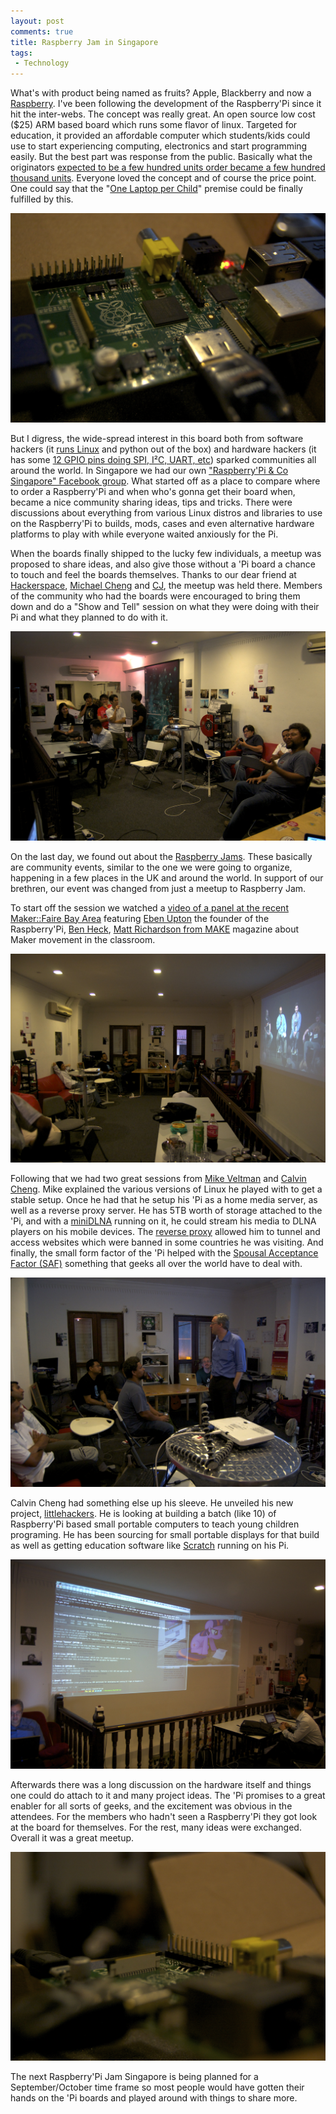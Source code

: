 ```yaml
---
layout: post
comments: true
title: Raspberry Jam in Singapore
tags:
 - Technology
---
```


What's with product being named as fruits? Apple, Blackberry and now a [Raspberry][0]. I've been following the development of the Raspberry'Pi since it hit the inter-webs. The concept was really great. An open source low cost ($25) ARM based board which runs some flavor of linux. Targeted for education, it provided an affordable computer which students/kids could use to start experiencing computing, electronics and start programming easily. But the best part was response from the public. Basically what the originators [expected to be a few hundred units order became a few hundred thousand units][1]. Everyone loved the concept and of course the price point. One could say that the "[One Laptop per Child][2]" premise could be finally fulfilled by this.

[![](images/2012/07/DSC_7599.jpg)][3]

But I digress, the wide-spread interest in this board both from software hackers (it [runs Linux][4] and python out of the box) and hardware hackers (it has some [12 GPIO pins doing SPI, I²C, UART, etc][5]) sparked communities all around the world. In Singapore we had our own ["Raspberry'Pi & Co Singapore" Facebook group][6]. What started off as a place to compare where to order a Raspberry'Pi and when who's gonna get their board when, became a nice community sharing ideas, tips and tricks. There were discussions about everything from various Linux distros and libraries to use on the Raspberry'Pi to builds, mods, cases and even alternative hardware platforms to play with while everyone waited anxiously for the Pi.

When the boards finally shipped to the lucky few individuals, a meetup was proposed to share ideas, and also give those without a 'Pi board a chance to touch and feel the boards themselves. Thanks to our dear friend at [Hackerspace][7], [Michael Cheng][8] and [CJ][9], the meetup was held there. Members of the community who had the boards were encouraged to bring them down and do a "Show and Tell" session on what they were doing with their Pi and what they planned to do with it.

[![](images/2012/07/DSC_7608.jpg)][10]

On the last day, we found out about the [Raspberry Jams][11]. These basically are community events, similar to the one we were going to organize, happening in a few places in the UK and around the world. In support of our brethren, our event was changed from just a meetup to Raspberry Jam.

To start off the session we watched a [video of a panel at the recent Maker::Faire Bay Area][12] featuring [Eben Upton][13] the founder of the Raspberry'Pi, [Ben Heck][14], [Matt Richardson from MAKE][15] magazine about Maker movement in the classroom.

[![](images/2012/07/DSC_7583.jpg)][16]

Following that we had two great sessions from [Mike Veltman][17] and [Calvin Cheng][18]. Mike explained the various versions of Linux he played with to get a stable setup. Once he had that he setup his 'Pi as a home media server, as well as a reverse proxy server. He has 5TB worth of storage attached to the 'Pi, and with a [miniDLNA][19] running on it, he could stream his media to DLNA players on his mobile devices. The [reverse proxy][20] allowed him to tunnel and access websites which were banned in some countries he was visiting. And finally, the small form factor of the 'Pi helped with the [Spousal Acceptance Factor (SAF)][21] something that geeks all over the world have to deal with.

[![](images/2012/07/DSC_7586.jpg)][22]

Calvin Cheng had something else up his sleeve. He unveiled his new project, [littlehackers][23]. He is looking at building a batch (like 10) of Raspberry'Pi based small portable computers to teach young children programing. He has been sourcing for small portable displays for that build as well as getting education software like [Scratch][24] running on his Pi.

[![](images/2012/07/DSC_7607.jpg)][25]

Afterwards there was a long discussion on the hardware itself and things one could do attach to it and many project ideas. The 'Pi promises to a great enabler for all sorts of geeks, and the excitement was obvious in the attendees. For the members who hadn't seen a Raspberry'Pi they got look at the board for themselves. For the rest, many ideas were exchanged. Overall it was a great meetup.

[![](images/2012/07/DSC_7604.jpg)][26]

The next Raspberry'Pi Jam Singapore is being planned for a September/October time frame so most people would have gotten their hands on the 'Pi boards and played around with things to share more.


[0]: http://www.raspberrypi.org
[1]: http://vr-zone.com/articles/rs-components-previews-raspberry-pi-in-singapore/15684.html
[2]: http://en.wikipedia.org/wiki/One_Laptop_per_Child
[3]: images/2012/07/DSC_7599.jpg
[4]: http://elinux.org/RPi_Distributions
[5]: http://elinux.org/RPi_Hardware
[6]: https://www.facebook.com/groups/raspberrypisingapore/
[7]: http://hackerspace.sg
[8]: https://www.facebook.com/miccheng
[9]: https://www.facebook.com/changcj
[10]: images/2012/07/DSC_7608.jpg
[11]: http://raspberryjam.org.uk
[12]: http://fora.tv/2012/05/19/Maker_Movement_Heads_to_the_Classroom_with_Raspberry_Pi
[13]: http://raspberrypi.org/about
[14]: http://revision3.com/tbhs
[15]: http://blog.makezine.com/author/makemattr/
[16]: images/2012/07/DSC_7583.jpg
[17]: https://www.facebook.com/mike.veltman
[18]: https://www.facebook.com/calvin.cheng.lc
[19]: http://sourceforge.net/projects/minidlna/
[20]: http://en.wikipedia.org/wiki/Reverse_proxy
[21]: http://en.wikipedia.org/wiki/Wife_acceptance_factor
[22]: images/2012/07/DSC_7586.jpg
[23]: http://littlehackers.com
[24]: http://scratch.mit.edu/
[25]: images/2012/07/DSC_7607.jpg
[26]: images/2012/07/DSC_7604.jpg
